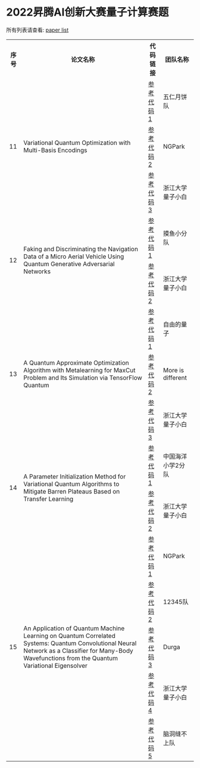# 2022昇腾AI创新大赛量子计算赛题

所有列表请查看: [paper list](https://gitee.com/mindspore/mindquantum/blob/research/README.md)

<table>
	<tr>
	    <th>序号</th>
	    <th>论文名称</th>
	    <th>代码链接</th>  
		<th>团队名称</th>  
	</tr >
	<tr >
	    <td rowspan="3">11</td>
	    <td rowspan="3">Variational Quantum Optimization with Multi-Basis Encodings</td>
	    <td>
			<a
				target='_blank'
				rel='nofollow noreferrer'
				href= 'https://gitee.com/mindspore/mindquantum/tree/research/paper_recurrence/2022/11_xhliang05' 
			>
				参考代码1
			</a>
		</td>
		<td>五仁月饼队</td>
	</tr>
	<tr>
	    <td>
			<a
				target='_blank'
				rel='nofollow noreferrer'
				href= 'https://gitee.com/mindspore/mindquantum/tree/research/paper_recurrence/2022/11_hw58695368' 
			>
				参考代码2
			</a>		
		</td>
		<td>NGPark</td>
	</tr>
	<tr>
	    <td>
			<a
				target='_blank'
				rel='nofollow noreferrer'
				href= 'https://gitee.com/mindspore/mindquantum/tree/research/paper_recurrence/2022/11_richybai' 
			>
				参考代码3
			</a>			
		</td>
		<td>浙江大学 量子小白</td>
	</tr>
	<tr >
	    <td rowspan="2">12</td>
	    <td rowspan="2">Faking and Discriminating the Navigation Data of a Micro Aerial Vehicle Using Quantum Generative Adversarial Networks</td>
	    <td>
			<a
				target='_blank'
				rel='nofollow noreferrer'
				href= 'https://gitee.com/mindspore/mindquantum/tree/research/paper_recurrence/2022/12_chzh32' 
			>
				参考代码1
			</a>			
		</td>	
		<td>摸鱼小分队</td>	
	</tr>
		<tr>
	    <td>
			<a
				target='_blank'
				rel='nofollow noreferrer'
				href= 'https://gitee.com/mindspore/mindquantum/tree/research/paper_recurrence/2022/12_richybai' 
			>
				参考代码2
			</a>
		</td>
		<td>浙江大学 量子小白</td>
	</tr>
	<tr >
	    <td rowspan="3">13</td>
	    <td rowspan="3">A Quantum Approximate Optimization Algorithm with Metalearning for MaxCut Problem and Its Simulation via TensorFlow Quantum </td>
	    <td>
			<a
				target='_blank'
				rel='nofollow noreferrer'
				href= 'https://gitee.com/mindspore/mindquantum/tree/research/paper_recurrence/2022/13_arapat' 
			>
				参考代码1
			</a>
		</td>
		<td>自由的量子</td>
	</tr>
	<tr>
	    <td>
			<a
				target='_blank'
				rel='nofollow noreferrer'
				href= 'https://gitee.com/mindspore/mindquantum/tree/research/paper_recurrence/2022/13_xianhe_hw_008617620895776_01' 
			>
				参考代码2
			</a>		
		</td>
		<td>More is different</td>
	</tr>
	<tr>
	    <td>
			<a
				target='_blank'
				rel='nofollow noreferrer'
				href= 'https://gitee.com/mindspore/mindquantum/tree/research/paper_recurrence/2022/13_richybai' 
			>
				参考代码3
			</a>			
		</td>
		<td>浙江大学 量子小白</td>
	</tr>
	<tr >
	    <td rowspan="2">14</td>
	    <td rowspan="2">A Parameter Initialization Method for Variational Quantum Algorithms to Mitigate Barren Plateaus Based on Transfer Learning</td>
	    <td>
			<a
				target='_blank'
				rel='nofollow noreferrer'
				href= 'https://gitee.com/mindspore/mindquantum/tree/research/paper_recurrence/2022/14_waikikilick' 
			>
				参考代码1
			</a>
		</td>
		<td>中国海洋小学2分队</td>
	</tr>
	<tr>
	    <td>
			<a
				target='_blank'
				rel='nofollow noreferrer'
				href= 'https://gitee.com/mindspore/mindquantum/tree/research/paper_recurrence/2022/14_richybai' 
			>
				参考代码2
			</a>		
		</td>
		<td>浙江大学 量子小白</td>
	</tr>
	<tr >
	    <td rowspan="5">15</td>
	    <td rowspan="5">An Application of Quantum Machine Learning on Quantum Correlated Systems: Quantum Convolutional Neural Network as a Classifier for Many-Body Wavefunctions from the Quantum Variational Eigensolver</td>
	    <td>
			<a
				target='_blank'
				rel='nofollow noreferrer'
				href= 'https://gitee.com/mindspore/mindquantum/tree/research/paper_recurrence/2022/15_hw58695368' 
			>
				参考代码1
			</a>
		</td>
		<td>NGPark</td>
	</tr>
	<tr>
	    <td>
			<a
				target='_blank'
				rel='nofollow noreferrer'
				href= 'https://gitee.com/mindspore/mindquantum/tree/research/paper_recurrence/2022/15_hw_008617852167951_01' 
			>
				参考代码2
			</a>		
		</td>
		<td>12345队</td>
	</tr>
	<tr>
	    <td>
			<a
				target='_blank'
				rel='nofollow noreferrer'
				href= 'https://gitee.com/mindspore/mindquantum/tree/research/paper_recurrence/2022/15_durga' 
			>
				参考代码3
			</a>			
		</td>
		<td>Durga</td>
	</tr>
	<tr>
	    <td>
			<a
				target='_blank'
				rel='nofollow noreferrer'
				href= 'https://gitee.com/mindspore/mindquantum/tree/research/paper_recurrence/2022/15_richybai' 
			>
				参考代码4
			</a>			
		</td>
		<td>浙江大学 量子小白</td>
	</tr>	
	<tr>
		<td>
			<a
				target='_blank'
				rel='nofollow noreferrer'
				href= 'https://gitee.com/mindspore/mindquantum/tree/research/paper_recurrence/2022/15_miaomiaomiao' 
			>
				参考代码5
			</a>			
		</td>
		<td>脑洞缝不上队</td>
	</tr>
</table>